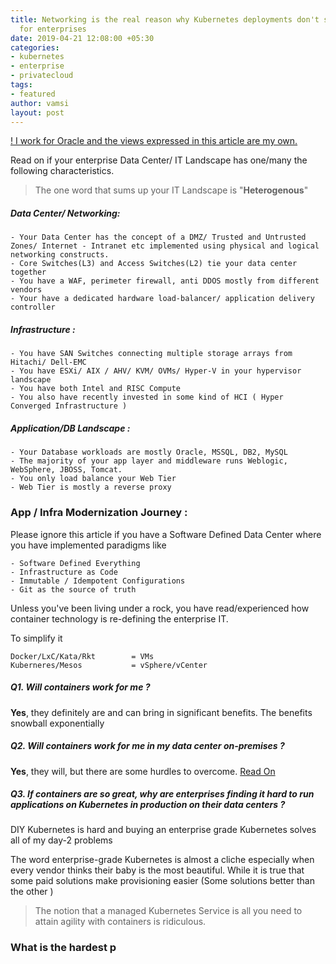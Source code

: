 ```yaml
---
title: Networking is the real reason why Kubernetes deployments don't scale on-premises
  for enterprises
date: 2019-04-21 12:08:00 +05:30
categories:
- kubernetes
- enterprise
- privatecloud
tags:
- featured
author: vamsi
layout: post
---
```


<u>! I work for Oracle and the views expressed in this article are my own.</u>

Read on if your enterprise Data Center/ IT Landscape has one/many the following characteristics.

> The one word that sums up your IT Landscape is  "**Heterogenous**"

##### Data Center/ Networking:

    - Your Data Center has the concept of a DMZ/ Trusted and Untrusted Zones/ Internet - Intranet etc implemented using physical and logical networking constructs.  
    - Core Switches(L3) and Access Switches(L2) tie your data center together 
    - You have a WAF, perimeter firewall, anti DDOS mostly from different vendors
    - Your have a dedicated hardware load-balancer/ application delivery controller 

##### Infrastructure :

    - You have SAN Switches connecting multiple storage arrays from Hitachi/ Dell-EMC
    - You have ESXi/ AIX / AHV/ KVM/ OVMs/ Hyper-V in your hypervisor landscape
    - You have both Intel and RISC Compute
    - You also have recently invested in some kind of HCI ( Hyper Converged Infrastructure ) 

##### Application/DB Landscape :

    - Your Database workloads are mostly Oracle, MSSQL, DB2, MySQL
    - The majority of your app layer and middleware runs Weblogic, WebSphere, JBOSS, Tomcat. 
    - You only load balance your Web Tier 
    - Web Tier is mostly a reverse proxy

### App / Infra Modernization Journey :   

Please ignore this article if you have a Software Defined Data Center where you have implemented paradigms like

    - Software Defined Everything
    - Infrastructure as Code
    - Immutable / Idempotent Configurations
    - Git as the source of truth

Unless you've been living under a rock, you have read/experienced how container technology is re-defining the enterprise IT.

To simplify it

    Docker/LxC/Kata/Rkt        = VMs
    Kuberneres/Mesos           = vSphere/vCenter 

##### Q1. Will containers work for me ?

**Yes**, they definitely are and can bring in significant benefits. The benefits snowball exponentially

##### Q2. Will containers work for me in my data center on-premises ?

**Yes**, they will, but there are some hurdles to overcome. <u> Read On </u>

##### Q3. If containers are so great, why are enterprises finding it hard to run applications on Kubernetes in production on their data centers ?

DIY Kubernetes is hard and buying an enterprise grade Kubernetes solves all of my day-2 problems

The word enterprise-grade Kubernetes is almost a cliche especially when every vendor thinks their baby is the most beautiful. While it is true that some paid solutions make provisioning easier (Some solutions better than the other )

> The notion that a managed Kubernetes Service is all you need to attain agility with containers is ridiculous.

### What is the hardest p

### 